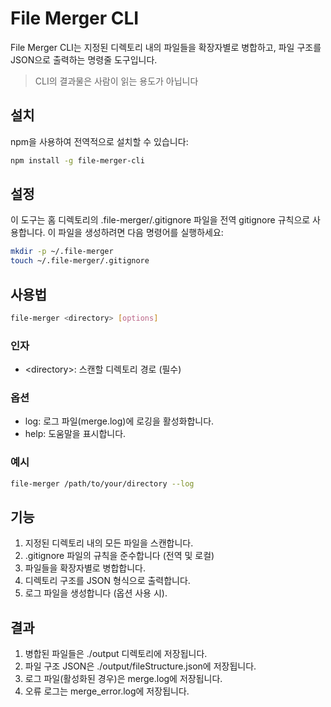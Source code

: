 # File Merger CLI

File Merger CLI는 지정된 디렉토리 내의 파일들을 확장자별로 병합하고, 파일 구조를 JSON으로 출력하는 명령줄 도구입니다.

> CLI의 결과물은 사람이 읽는 용도가 아닙니다 
## 설치

npm을 사용하여 전역적으로 설치할 수 있습니다:

```bash
npm install -g file-merger-cli
```
## 설정
이 도구는 홈 디렉토리의 .file-merger/.gitignore 파일을 전역 gitignore 규칙으로 사용합니다.
이 파일을 생성하려면 다음 명령어를 실행하세요:
```bash
mkdir -p ~/.file-merger
touch ~/.file-merger/.gitignore
```
## 사용법
```bash
file-merger <directory> [options]
```
### 인자

- \<directory\>: 스캔할 디렉토리 경로 (필수)

### 옵션

- log: 로그 파일(merge.log)에 로깅을 활성화합니다.
- help: 도움말을 표시합니다.
### 예시
```bash
file-merger /path/to/your/directory --log
```
## 기능
1. 지정된 디렉토리 내의 모든 파일을 스캔합니다.
2. .gitignore 파일의 규칙을 준수합니다 (전역 및 로컬)
3. 파일들을 확장자별로 병합합니다.
4. 디렉토리 구조를 JSON 형식으로 출력합니다.
5. 로그 파일을 생성합니다 (옵션 사용 시).
## 결과
1. 병합된 파일들은 ./output 디렉토리에 저장됩니다.
2. 파일 구조 JSON은 ./output/fileStructure.json에 저장됩니다.
3. 로그 파일(활성화된 경우)은 merge.log에 저장됩니다.
4. 오류 로그는 merge_error.log에 저장됩니다.